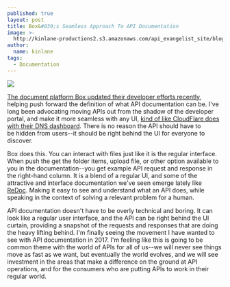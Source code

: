 ```yaml
---
published: true
layout: post
title: Box&#039;s Seamless Approach To API Documentation
image: >-
  http://kinlane-productions2.s3.amazonaws.com/api_evangelist_site/blog/screen_shot_2017_02_13_at_10.20.02_pm.png
author:
  name: kinlane
tags:
  - Documentation
---
```

[![](https://kinlane-productions2.s3.amazonaws.com/api_evangelist_site/blog/screen_shot_2017_02_13_at_10.20.02_pm.png)](https://box-api-navigator.com/files?init=true)

[The document platform Box updated their developer efforts recently](https://box-api-navigator.com/files?init=true), helping push forward the definition of what API documentation can be. I've long been advocating moving APIs out from the shadow of the developer portal, and make it more seamless with any UI, [kind of like CloudFlare does with their DNS dashboard](http://apievangelist.com/2016/10/24/the-api-behind-every-feature-in-the-user-interface/). There is no reason the API should have to be hidden from users--it should be right behind the UI for everyone to discover.

Box does this. You can interact with files just like it is the regular interface. When push the get the folder items, upload file, or other option available to you in the documentation--you get example API request and response in the right-hand column. It is a blend of a regular UI, and some of the attractive and interface documentation we've seen emerge lately like [ReDoc](https://github.com/Rebilly/ReDoc). Making it easy to see and understand what an API does, while speaking in the context of solving a relevant problem for a human.

API documentation doesn't have to be overly technical and boring. It can look like a regular user interface, and the API can be right behind the UI curtain, providing a snapshot of the requests and responses that are doing the heavy lifting behind. I'm finally seeing the movement I have wanted to see with API documentation in 2017. I'm feeling like this is going to be common theme with the world of APIs for all of us--we will never see things move as fast as we want, but eventually the world evolves, and we will see investment in the areas that make a difference on the ground at API operations, and for the consumers who are putting APIs to work in their regular world.